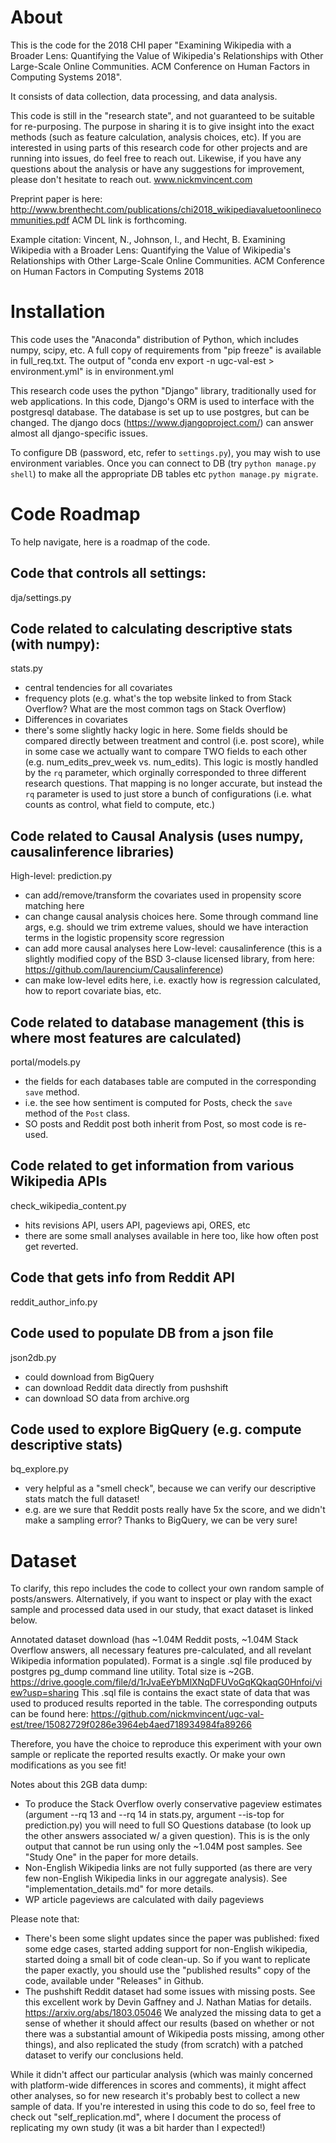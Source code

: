 # About
This is the code for the 2018 CHI paper "Examining Wikipedia with a Broader Lens: Quantifying the Value of Wikipedia's Relationships with Other Large-Scale Online Communities. ACM Conference on Human Factors in Computing Systems 2018".

It consists of data collection, data processing, and data analysis.

This code is still in the "research state", and not guaranteed to be suitable for re-purposing.
The purpose in sharing it is to give insight into the exact methods (such as feature calculation, analysis choices, etc).
If you are interested in using parts of this research code for other projects and are running into issues, do feel free to reach out.
Likewise, if you have any questions about the analysis or have any suggestions for improvement, please don't hesitate to reach out.
www.nickmvincent.com

Preprint paper is here: http://www.brenthecht.com/publications/chi2018_wikipediavaluetoonlinecommunities.pdf
ACM DL link is forthcoming.

Example citation:
Vincent, N., Johnson, I., and Hecht, B. Examining Wikipedia with a Broader Lens: Quantifying the Value of Wikipedia's Relationships with Other Large-Scale Online Communities. ACM Conference on Human Factors in Computing Systems 2018

# Installation
This code uses the "Anaconda" distribution of Python, which includes numpy, scipy, etc.
A full copy of requirements from "pip freeze" is available in full_req.txt.
The output of "conda env export -n ugc-val-est > environment.yml" is in environment.yml

This research code uses the python "Django" library, traditionally used for web applications.
In this code, Django's ORM is used to interface with the postgresql database.
The database is set up to use postgres, but can be changed.
The django docs (https://www.djangoproject.com/) can answer almost all django-specific issues.

To configure DB (password, etc, refer to `settings.py`), you may wish to use environment variables.
Once you can connect to DB (try `python manage.py shell`) to make all the appropriate DB tables etc
`python manage.py migrate`.


# Code Roadmap
To help navigate, here is a roadmap of the code.


## Code that controls all settings:
dja/settings.py

## Code related to calculating descriptive stats (with numpy):
stats.py
* central tendencies for all covariates
* frequency plots (e.g. what's the top website linked to from Stack Overflow? What are the most common tags on Stack Overflow)
* Differences in covariates
* there's some slightly hacky logic in here. Some fields should be compared directly between treatment and control (i.e. post score), while in some case we actually want to compare TWO fields to each other (e.g. num_edits_prev_week vs. num_edits). This logic is mostly handled by the `rq` parameter, which orginally corresponded to three different research questions. That mapping is no longer accurate, but instead the `rq` parameter is used to just store a bunch of configurations (i.e. what counts as control, what field to compute, etc.)

## Code related to Causal Analysis (uses numpy, causalinference libraries)
High-level: prediction.py
* can add/remove/transform the covariates used in propensity score matching here
* can change causal analysis choices here. Some through command line args, e.g. should we trim extreme values, should we have interaction terms in the logistic propensity score regression
* can add more causal analyses here
Low-level: causalinference (this is a slightly modified copy of the BSD 3-clause licensed library, from here: https://github.com/laurencium/Causalinference)
* can make low-level edits here, i.e. exactly how is regression calculated, how to report covariate bias, etc.

## Code related to database management (this is where most features are calculated)
portal/models.py
* the fields for each databases table are computed in the corresponding `save` method.
* i.e. the see how sentiment is computed for Posts, check the `save` method of the `Post` class.
* SO posts and Reddit post both inherit from Post, so most code is re-used.

## Code related to get information from various Wikipedia APIs
check_wikipedia_content.py
* hits revisions API, users API, pageviews api, ORES, etc
* there are some small analyses available in here too, like how often post get reverted.

## Code that gets info from Reddit API
reddit_author_info.py

## Code used to populate DB from a json file
json2db.py
* could download from BigQuery
* can download Reddit data directly from pushshift
* can download SO data from archive.org

## Code used to explore BigQuery (e.g. compute descriptive stats)
bq_explore.py
* very helpful as a "smell check", because we can verify our descriptive stats match the full dataset!
* e.g. are we sure that Reddit posts really have 5x the score, and we didn't make a sampling error? Thanks to BigQuery, we can be very sure!

# Dataset
To clarify, this repo includes the code to collect your own random sample of posts/answers.
Alternatively, if you want to inspect or play with the exact sample and processed data used in our study, that exact dataset is linked below.

Annotated dataset download (has ~1.04M Reddit posts, ~1.04M Stack Overflow answers, all necessary features pre-calculated, and all revelant Wikipedia information populated). Format is a single .sql file produced by postgres pg_dump command line utility. Total size is ~2GB.
https://drive.google.com/file/d/1rJvaEeYbMlXNqDFUVoGqKQkaqG0Hnfoi/view?usp=sharing
This .sql file is contains the exact state of data that was used to produced results reported in the table.
The corresponding outputs can be found here: https://github.com/nickmvincent/ugc-val-est/tree/15082729f0286e3964eb4aed718934984fa89266


Therefore, you have the choice to reproduce this experiment with your own sample or replicate the reported results exactly.
Or make your own modifications as you see fit!

Notes about this 2GB data dump:
* To produce the Stack Overflow overly conservative pageview estimates (argument --rq 13 and --rq 14 in stats.py, argument --is-top for prediction.py) you will need to full SO Questions database (to look up the other answers associated w/ a given question). This is is the only output that cannot be run using only the ~1.04M post samples. See "Study One" in the paper for more details.
* Non-English Wikipedia links are not fully supported (as there are very few non-English Wikipedia links in our aggregate analysis). See "implementation_details.md" for more details.
* WP article pageviews are calculated with daily pageviews

Please note that:
* There's been some slight updates since the paper was published: fixed some edge cases, started adding support for non-English wikipedia, started doing a small bit of code clean-up. So if you want to replicate the paper exactly, you should use the "published results" copy of the code, available under "Releases" in Github.
* The pushshift Reddit dataset had some issues with missing posts.
See this excellent work by Devin Gaffney and J. Nathan Matias for details. https://arxiv.org/abs/1803.05046
We analyzed the missing data to get a sense of whether it should affect our results (based on whether or not there was a substantial amount of Wikipedia posts missing, among other things), and also replicated the study (from scratch) with a patched dataset to verify our conclusions held.

While it didn't affect our particular analysis (which was mainly concerned with platform-wide differences in scores and comments), it might affect other analyses, so for new research it's probably best to collect a new sample of data.
If you're interested in using this code to do so, feel free to check out "self_replication.md", where I document the process of replicating my own study (it was a bit harder than I expected!)
